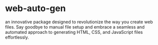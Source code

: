 # web-auto-gen
an innovative package designed to revolutionize the way you create web files. Say goodbye to manual file setup and embrace a seamless and automated approach to generating HTML, CSS, and JavaScript files effortlessly.
